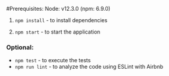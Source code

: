 #Prerequisites:
    Node: v12.3.0 (npm: 6.9.0)

1. `npm install` - to install dependencies

2. `npm start` - to start the application

### Optional:
* `npm test` - to execute the tests
* `npm run lint` - to analyze the code using ESLint with Airbnb 
